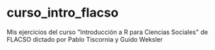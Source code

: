 # curso_intro_flacso
Mis ejercicios del curso "Introducción a R para Ciencias Sociales" de FLACSO dictado por Pablo Tiscornia y Guido Weksler

